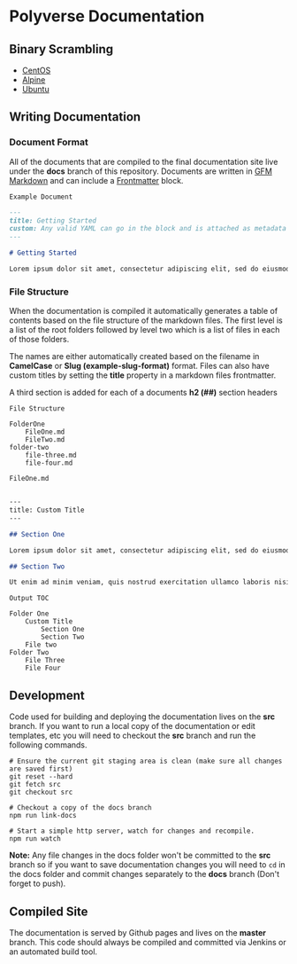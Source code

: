 # Polyverse Documentation

## Binary Scrambling

* [CentOS](binary-scrambling/centos.md)
* [Alpine](binary-scrambling/alpine.md)
* [Ubuntu](binary-scrambling/ubuntu.md)

## Writing Documentation

### Document Format

All of the documents that are compiled to the final documentation site live under the **docs** branch of this repository. Documents are written in [GFM Markdown](https://github.github.com/gfm/) and can include a [Frontmatter](https://jekyllrb.com/docs/frontmatter/) block.

`Example Document`

```md
---
title: Getting Started
custom: Any valid YAML can go in the block and is attached as metadata
---

# Getting Started

Lorem ipsum dolor sit amet, consectetur adipiscing elit, sed do eiusmod tempor incididunt ut labore et dolore magna aliqua. Ut enim ad minim veniam, quis nostrud exercitation ullamco laboris nisi ut aliquip ex ea commodo consequat.

```

### File Structure

When the documentation is compiled it automatically generates a table of contents based on the file structure of the markdown files. The first level is a list of the root folders followed by level two which is a list of files in each of those folders.

The names are either automatically created based on the filename in **CamelCase** or **Slug (example-slug-format)** format. Files can also have custom titles by setting the **title** property in a markdown files frontmatter.

A third section is added for each of a documents **h2 (##)** section headers

`File Structure`

```
FolderOne
	FileOne.md
	FileTwo.md
folder-two
	file-three.md
	file-four.md
```

`FileOne.md`

```md

---
title: Custom Title
---

## Section One

Lorem ipsum dolor sit amet, consectetur adipiscing elit, sed do eiusmod tempor incididunt ut labore et dolore magna aliqua...

## Section Two

Ut enim ad minim veniam, quis nostrud exercitation ullamco laboris nisi ut aliquip ex ea commodo consequat...
```

`Output TOC`

```
Folder One
	Custom Title
		Section One
		Section Two
	File two
Folder Two
	File Three
	File Four
```



## Development

Code used for building and deploying the documentation lives on the **src** branch. If you want to run a local copy of the documentation or edit templates, etc you will need to checkout the **src** branch and run the following commands.

```
# Ensure the current git staging area is clean (make sure all changes are saved first)
git reset --hard
git fetch src
git checkout src

# Checkout a copy of the docs branch
npm run link-docs

# Start a simple http server, watch for changes and recompile.
npm run watch
```

**Note:** Any file changes in the docs folder won't be committed to the **src** branch so if you want to save documentation changes you will need to `cd` in the docs folder and commit changes separately to the **docs** branch (Don't forget to push).

## Compiled Site

The documentation is served by Github pages and lives on the **master** branch. This code should always be compiled and committed via Jenkins or an automated build tool.
